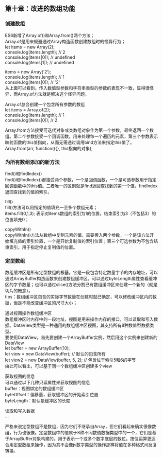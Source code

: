 ## 第十章：改进的数组功能

### 创建数组
ES6新增了Array.of()和Array.from()两个方法；<br>
Array.of是用来规避通过Array构造函数创建数组时的怪异行为；<br>
let items = new Array(2);<br>
console.log(items.length); // 2<br>
console.log(items[0]); // undefined<br>
console.log(items[1]); // undefined<br>

items = new Array('2');<br>
console.log(items.length); // 1<br>
console.log(items[0]); // '2'<br>
从上面可以看到，传入数值型参数和字符串类型的参数的表现不一致，显得很怪异，而Array.of方法就是解决这个怪异问题。<br>

Array.of总会创建一个包含所有参数的数组<br>
let items = Array.of(2);<br>
console.log(items.length); // 1<br>
console.log(items[0]); // 2<br>

Array.from方法接受可迭代对象或类数组对象作为第一个参数，最终返回一个数组。第二个参数接受一个回调函数，用来处理每一个遍历的元素，第三个参数表示映射函数的this值指向，从而无需通过调用bind方法来指定this值了。<br>
Array.from(arr, function(){}, this指向的对象);<br>

### 为所有数组添加的新方法
find()和findIndex()<br>
find()和findIndex()都接受两个参数，一个是回调函数，一个是可选参数用于指定回调函数中的this值。二者唯一的区别就是find返回查找到的第一个值，findIndex返回查找到的值的索引。<br>

fill()<br>
fill()方法可以用指定的值填充一至多个数组元素；<br>
items.fill(0,1,3); 表示对items数组的索引为1的位置，结束索引为3（不包括3）的位置填充0；<br>

copyWithIn()<br>
copyWithIn()方法从数组中复制元素的值，需要传入两个参数，一个是该方法开始填充值的索引位置，一个是开始复制值的索引位置；第三个可选参数为不包含结束索引，用于指定停止复制值的位置。<br>

### 定型数组
数组缓冲区是所有定型数组的根基，它是一段包含特定数量字节的内存地址，可以通过ArrayBuffer构造函数来创建数组缓冲区。可以通过byteLength属性查看缓冲区的字节数量；也可以通过slice()方法分割已有数组缓冲区来创建一个新的（就是切片的概念）。<br>
tips：数组缓冲区包含的实际字节数量在创建时就已确定，可以修改缓冲区内的数据，但是不能改变缓冲区的尺寸大小；<br>

通过视图操作数组缓冲区<br>
数组缓冲区时内存中的一段地址，视图是用来操作内存的接口，可以读取和写入数据。DataView类型是一种通用的数组缓冲区视图，其支持所有8种数值型数据类型。<br>
要使用DataView，首先要创建一个ArrayBuffer实例，然后用这个实例来创建新的DataView<br>
let buffer = new ArrayBuffer(10);<br>
let view = new DataView(buffer); // 默认的包含所有<br>
let view2 = new DataView(buffer, 5, 2); // 包含位于索引5和6的字节<br>
由此可以看出，可以基于同一个数组缓冲区创建多个view<br>

获取视图的信息<br>
可以通过以下几种只读属性来获取视图的信息<br>
buffer：视图绑定的数组缓冲区<br>
byteOffset：偏移量，获取缓冲区的开始索引位置<br>
byteLength：默认是缓冲区的长度<br>

读取和写入数据<br>
...<br>

严格来说定型数组不是数组，因为它们不继承自Array，但它们看起来确实很像数组，行为也很像。定型数组中的值属于8种不同数值数据类型中的一个，它们是基于ArrayBuffer对象构建的，用于表示一个或多个数字底层的数位。按位运算更适合用定型数组来操作，因为其不会像js数字类型的操作那样将值在多种格式间反复转换。<br>